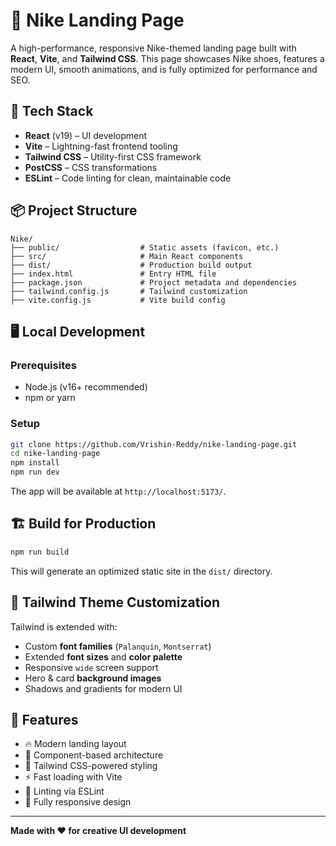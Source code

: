 # 👟 Nike Landing Page

A high-performance, responsive Nike-themed landing page built with **React**, **Vite**, and **Tailwind CSS**. This page showcases Nike shoes, features a modern UI, smooth animations, and is fully optimized for performance and SEO.

## 🚀 Tech Stack

- **React** (v19) – UI development
- **Vite** – Lightning-fast frontend tooling
- **Tailwind CSS** – Utility-first CSS framework
- **PostCSS** – CSS transformations
- **ESLint** – Code linting for clean, maintainable code

## 📦 Project Structure

```
Nike/
├── public/                  # Static assets (favicon, etc.)
├── src/                     # Main React components
├── dist/                    # Production build output
├── index.html               # Entry HTML file
├── package.json             # Project metadata and dependencies
├── tailwind.config.js       # Tailwind customization
├── vite.config.js           # Vite build config
```

## 🖥️ Local Development

### Prerequisites

- Node.js (v16+ recommended)
- npm or yarn

### Setup

```bash
git clone https://github.com/Vrishin-Reddy/nike-landing-page.git
cd nike-landing-page
npm install
npm run dev
```

The app will be available at `http://localhost:5173/`.

## 🏗️ Build for Production

```bash
npm run build
```

This will generate an optimized static site in the `dist/` directory.

## 📐 Tailwind Theme Customization

Tailwind is extended with:

- Custom **font families** (`Palanquin`, `Montserrat`)
- Extended **font sizes** and **color palette**
- Responsive `wide` screen support
- Hero & card **background images**
- Shadows and gradients for modern UI

## 🧠 Features

- 🔥 Modern landing layout
- 🧩 Component-based architecture
- 💨 Tailwind CSS-powered styling
- ⚡ Fast loading with Vite
- 🧼 Linting via ESLint
- 📱 Fully responsive design




---

**Made with ❤️ for creative UI development**


